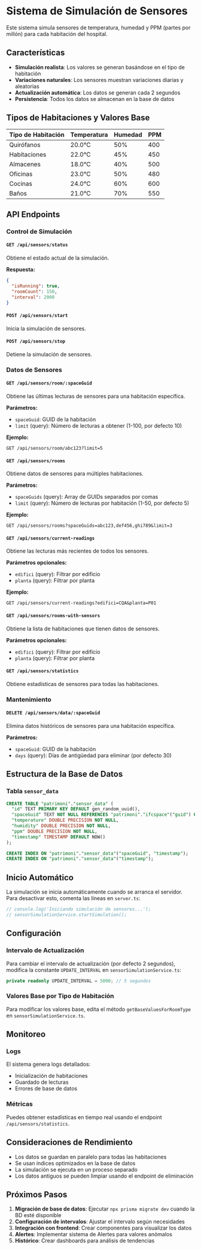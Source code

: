 # Sistema de Simulación de Sensores

Este sistema simula sensores de temperatura, humedad y PPM (partes por millón) para cada habitación del hospital.

## Características

- **Simulación realista**: Los valores se generan basándose en el tipo de habitación
- **Variaciones naturales**: Los sensores muestran variaciones diarias y aleatorias
- **Actualización automática**: Los datos se generan cada 2 segundos
- **Persistencia**: Todos los datos se almacenan en la base de datos

## Tipos de Habitaciones y Valores Base

| Tipo de Habitación | Temperatura | Humedad | PPM |
|-------------------|-------------|---------|-----|
| Quirófanos | 20.0°C | 50% | 400 |
| Habitaciones | 22.0°C | 45% | 450 |
| Almacenes | 18.0°C | 40% | 500 |
| Oficinas | 23.0°C | 50% | 480 |
| Cocinas | 24.0°C | 60% | 600 |
| Baños | 21.0°C | 70% | 550 |

## API Endpoints

### Control de Simulación

#### `GET /api/sensors/status`
Obtiene el estado actual de la simulación.

**Respuesta:**
```json
{
  "isRunning": true,
  "roomCount": 150,
  "interval": 2000
}
```

#### `POST /api/sensors/start`
Inicia la simulación de sensores.

#### `POST /api/sensors/stop`
Detiene la simulación de sensores.

### Datos de Sensores

#### `GET /api/sensors/room/:spaceGuid`
Obtiene las últimas lecturas de sensores para una habitación específica.

**Parámetros:**
- `spaceGuid`: GUID de la habitación
- `limit` (query): Número de lecturas a obtener (1-100, por defecto 10)

**Ejemplo:**
```
GET /api/sensors/room/abc123?limit=5
```

#### `GET /api/sensors/rooms`
Obtiene datos de sensores para múltiples habitaciones.

**Parámetros:**
- `spaceGuids` (query): Array de GUIDs separados por comas
- `limit` (query): Número de lecturas por habitación (1-50, por defecto 5)

**Ejemplo:**
```
GET /api/sensors/rooms?spaceGuids=abc123,def456,ghi789&limit=3
```

#### `GET /api/sensors/current-readings`
Obtiene las lecturas más recientes de todos los sensores.

**Parámetros opcionales:**
- `edifici` (query): Filtrar por edificio
- `planta` (query): Filtrar por planta

**Ejemplo:**
```
GET /api/sensors/current-readings?edifici=CQA&planta=P01
```

#### `GET /api/sensors/rooms-with-sensors`
Obtiene la lista de habitaciones que tienen datos de sensores.

**Parámetros opcionales:**
- `edifici` (query): Filtrar por edificio
- `planta` (query): Filtrar por planta

#### `GET /api/sensors/statistics`
Obtiene estadísticas de sensores para todas las habitaciones.

### Mantenimiento

#### `DELETE /api/sensors/data/:spaceGuid`
Elimina datos históricos de sensores para una habitación específica.

**Parámetros:**
- `spaceGuid`: GUID de la habitación
- `days` (query): Días de antigüedad para eliminar (por defecto 30)

## Estructura de la Base de Datos

### Tabla `sensor_data`

```sql
CREATE TABLE "patrimoni"."sensor_data" (
  "id" TEXT PRIMARY KEY DEFAULT gen_random_uuid(),
  "spaceGuid" TEXT NOT NULL REFERENCES "patrimoni"."ifcspace"("guid") ON DELETE CASCADE,
  "temperature" DOUBLE PRECISION NOT NULL,
  "humidity" DOUBLE PRECISION NOT NULL,
  "ppm" DOUBLE PRECISION NOT NULL,
  "timestamp" TIMESTAMP DEFAULT NOW()
);

CREATE INDEX ON "patrimoni"."sensor_data"("spaceGuid", "timestamp");
CREATE INDEX ON "patrimoni"."sensor_data"("timestamp");
```

## Inicio Automático

La simulación se inicia automáticamente cuando se arranca el servidor. Para desactivar esto, comenta las líneas en `server.ts`:

```typescript
// console.log('Iniciando simulación de sensores...');
// sensorSimulationService.startSimulation();
```

## Configuración

### Intervalo de Actualización

Para cambiar el intervalo de actualización (por defecto 2 segundos), modifica la constante `UPDATE_INTERVAL` en `sensorSimulationService.ts`:

```typescript
private readonly UPDATE_INTERVAL = 5000; // 5 segundos
```

### Valores Base por Tipo de Habitación

Para modificar los valores base, edita el método `getBaseValuesForRoomType` en `sensorSimulationService.ts`.

## Monitoreo

### Logs

El sistema genera logs detallados:
- Inicialización de habitaciones
- Guardado de lecturas
- Errores de base de datos

### Métricas

Puedes obtener estadísticas en tiempo real usando el endpoint `/api/sensors/statistics`.

## Consideraciones de Rendimiento

- Los datos se guardan en paralelo para todas las habitaciones
- Se usan índices optimizados en la base de datos
- La simulación se ejecuta en un proceso separado
- Los datos antiguos se pueden limpiar usando el endpoint de eliminación

## Próximos Pasos

1. **Migración de base de datos**: Ejecutar `npx prisma migrate dev` cuando la BD esté disponible
2. **Configuración de intervalos**: Ajustar el intervalo según necesidades
3. **Integración con frontend**: Crear componentes para visualizar los datos
4. **Alertes**: Implementar sistema de Alertes para valores anómalos
5. **Histórico**: Crear dashboards para análisis de tendencias
